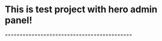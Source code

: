 This is test project with hero admin panel!
===========================================
===========================================